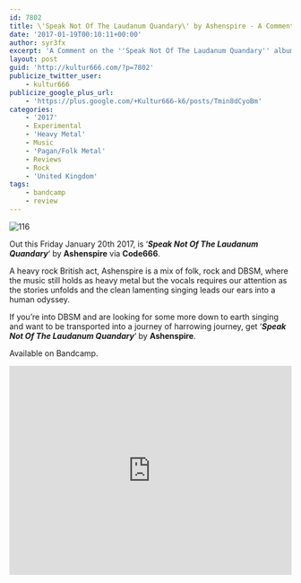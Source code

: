 ```yaml
---
id: 7802
title: \'Speak Not Of The Laudanum Quandary\' by Ashenspire - A Comment
date: '2017-01-19T00:10:11+00:00'
author: syr3fx
excerpt: 'A Comment on the ''Speak Not Of The Laudanum Quandary'' album by Ashenspire (2017).'
layout: post
guid: 'http://kultur666.com/?p=7802'
publicize_twitter_user:
    - kultur666
publicize_google_plus_url:
    - 'https://plus.google.com/+Kultur666-k6/posts/Tmin8dCyoBm'
categories:
    - '2017'
    - Experimental
    - 'Heavy Metal'
    - Music
    - 'Pagan/Folk Metal'
    - Reviews
    - Rock
    - 'United Kingdom'
tags:
    - bandcamp
    - review
---
```


![116](http://localhost:8080/wp-content/uploads/2017/01/116.jpg?w=680)

Out this Friday January 20th 2017, is ‘***Speak Not Of The Laudanum Quandary***‘ by **Ashenspire** via **Code666**.

A heavy rock British act, Ashenspire is a mix of folk, rock and DBSM, where the music still holds as heavy metal but the vocals requires our attention as the stories unfolds and the clean lamenting singing leads our ears into a human odyssey.

If you’re into DBSM and are looking for some more down to earth singing and want to be transported into a journey of harrowing journey, get ‘***Speak Not Of The Laudanum Quandary***‘ by **Ashenspire**.

Available on Bandcamp.

<iframe style="border: 0; width: 100%; height: 373px;" src="https://bandcamp.com/EmbeddedPlayer/album=2640027479/size=large/bgcol=333333/linkcol=e99708/tracklist=false/transparent=true/" seamless></iframe>